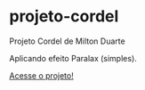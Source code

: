 # projeto-cordel
Projeto Cordel de Milton Duarte

Aplicando efeito Paralax (simples).

<a href= "https://luppesucess.github.io/HTML-CSS/Desafios/desafio10/desafio10curso/"> Acesse o projeto!</a>
